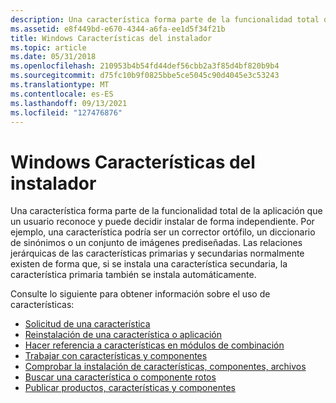 ```yaml
---
description: Una característica forma parte de la funcionalidad total de la aplicación que un usuario reconoce y puede decidir instalar de forma independiente.
ms.assetid: e8f449bd-e670-4344-a6fa-ee1d5f34f21b
title: Windows Características del instalador
ms.topic: article
ms.date: 05/31/2018
ms.openlocfilehash: 210953b4b54fd44def56cbb2a3f85d4bf820b9b4
ms.sourcegitcommit: d75fc10b9f0825bbe5ce5045c90d4045e3c53243
ms.translationtype: MT
ms.contentlocale: es-ES
ms.lasthandoff: 09/13/2021
ms.locfileid: "127476876"
---
```

# <a name="windows-installer-features"></a>Windows Características del instalador

Una característica forma parte de la funcionalidad total de la aplicación que un usuario reconoce y puede decidir instalar de forma independiente. Por ejemplo, una característica podría ser un corrector ortófilo, un diccionario de sinónimos o un conjunto de imágenes prediseñadas. Las relaciones jerárquicas de las características primarias y secundarias normalmente existen de forma que, si se instala una característica secundaria, la característica primaria también se instala automáticamente.

Consulte lo siguiente para obtener información sobre el uso de características:

-   [Solicitud de una característica](requesting-a-feature.md)
-   [Reinstalación de una característica o aplicación](reinstalling-a-feature-or-application.md)
-   [Hacer referencia a características en módulos de combinación](referencing-features-in-merge-modules.md)
-   [Trabajar con características y componentes](working-with-features-and-components.md)
-   [Comprobar la instalación de características, componentes, archivos](checking-the-installation-of-features-components-files.md)
-   [Buscar una característica o componente rotos](searching-for-a-broken-feature-or-component.md)
-   [Publicar productos, características y componentes](publishing-products-features-and-components.md)

 

 




